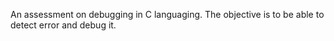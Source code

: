 An assessment on debugging in C languaging.
The objective is to be able to detect error and debug it.
